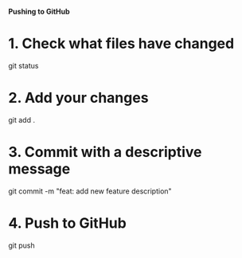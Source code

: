 
**Pushing to GitHub**
# 1. Check what files have changed
git status

# 2. Add your changes
git add .

# 3. Commit with a descriptive message
git commit -m "feat: add new feature description"

# 4. Push to GitHub
git push


